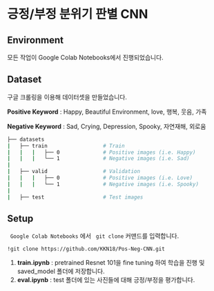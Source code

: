 # 긍정/부정 분위기 판별 CNN

## Environment
모든 작업이 Google Colab Notebooks에서 진행되었습니다. 

## Dataset
구글 크롤링을 이용해 데이터셋을 만들었습니다.

**Positive Keyword** : Happy, Beautiful Environment, love, 행복, 웃음, 가족

**Negative Keyword** : Sad, Crying, Depression, Spooky, 자연재해, 외로움

```bash
├── datasets
|   ├── train                  # Train
|   |   |   ├── 0              # Positive images (i.e. Happy)
|   |   |   └── 1              # Negative images (i.e. Sad)
|
|   ├── valid                  # Validation
|   |   |   ├── 0              # Positive images (i.e. Love)
|   |   |   └── 1              # Negative images (i.e. Spooky)
|
|   ├── test                   # Test images

```

## Setup
<code> Google Colab Notebooks</code> 에서 <code> git clone</code> 커맨드를 입력합니다.

    !git clone https://github.com/KKN18/Pos-Neg-CNN.git

1. **train.ipynb** : pretrained Resnet 101을 fine tuning 하여 학습을 진행 및 saved_model 폴더에 저장합니다.
2. **eval.ipynb** : test 폴더에 있는 사진들에 대해 긍정/부정을 평가합니다. 
